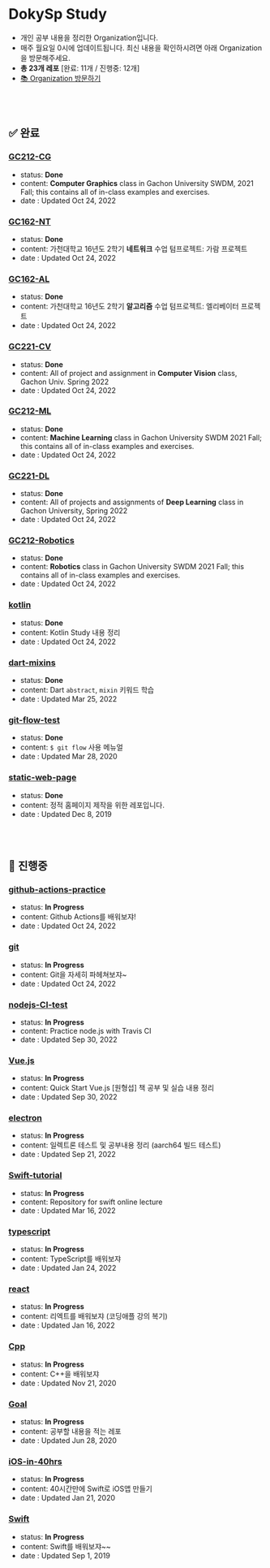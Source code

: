 # DokySp Study

- 개인 공부 내용을 정리한 Organization입니다.
- 매주 월요일 0시에 업데이트됩니다. 최신 내용을 확인하시려면 아래 Organization을 방문해주세요.
- **총 23개 레포** [완료: 11개 / 진행중: 12개]
- [📚 Organization 방문하기](https://github.com/DokySp-study)

<br><br>

## **✅ 완료**

### [GC212-CG](https://github.com/DokySp-study/GC212-CG)

- status: **Done**
- content:  **Computer Graphics** class in Gachon University SWDM, 2021 Fall; this contains all of in-class examples and exercises.
- date : Updated Oct 24, 2022

### [GC162-NT](https://github.com/DokySp-study/GC162-NT)

- status: **Done**
- content:  가천대학교 16년도 2학기 **네트워크** 수업 텀프로젝트: 가람 프로젝트
- date : Updated Oct 24, 2022

### [GC162-AL](https://github.com/DokySp-study/GC162-AL)

- status: **Done**
- content:  가천대학교 16년도 2학기 **알고리즘** 수업 텀프로젝트: 엘리베이터 프로젝트
- date : Updated Oct 24, 2022

### [GC221-CV](https://github.com/DokySp-study/GC221-CV)

- status: **Done**
- content:  All of project and assignment in **Computer Vision** class, Gachon Univ. Spring 2022
- date : Updated Oct 24, 2022

### [GC212-ML](https://github.com/DokySp-study/GC212-ML)

- status: **Done**
- content:  **Machine Learning** class in Gachon University SWDM 2021 Fall; this contains all of in-class examples and exercises.
- date : Updated Oct 24, 2022

### [GC221-DL](https://github.com/DokySp-study/GC221-DL)

- status: **Done**
- content:  All of projects and assignments of **Deep Learning** class in Gachon University, Spring 2022
- date : Updated Oct 24, 2022

### [GC212-Robotics](https://github.com/DokySp-study/GC212-Robotics)

- status: **Done**
- content:  **Robotics** class in Gachon University SWDM 2021 Fall; this contains all of in-class examples and exercises.
- date : Updated Oct 24, 2022

### [kotlin](https://github.com/DokySp-study/kotlin)

- status: **Done**
- content:  Kotlin Study 내용 정리
- date : Updated Oct 24, 2022

### [dart-mixins](https://github.com/DokySp-study/dart-mixins)

- status: **Done**
- content:  Dart `abstract`, `mixin` 키워드 학습
- date : Updated Mar 25, 2022

### [git-flow-test](https://github.com/DokySp-study/git-flow-test)

- status: **Done**
- content:  `$ git flow` 사용 메뉴얼
- date : Updated Mar 28, 2020

### [static-web-page](https://github.com/DokySp-study/static-web-page)

- status: **Done**
- content:  정적 홈페이지 제작을 위한 레포입니다.
- date : Updated Dec 8, 2019

<br><br>

## **🚧 진행중**

### [github-actions-practice](https://github.com/DokySp-study/github-actions-practice)

- status: **In Progress**
- content: Github Actions를 배워보쟈!
- date : Updated Oct 24, 2022

### [git](https://github.com/DokySp-study/git)

- status: **In Progress**
- content: Git을 자세히 파헤쳐보쟈~
- date : Updated Oct 24, 2022

### [nodejs-CI-test](https://github.com/DokySp-study/nodejs-CI-test)

- status: **In Progress**
- content: Practice node.js with Travis CI
- date : Updated Sep 30, 2022

### [Vue.js](https://github.com/DokySp-study/Vue.js)

- status: **In Progress**
- content: Quick Start Vue.js [원형섭] 책 공부 및 실습 내용 정리
- date : Updated Sep 30, 2022

### [electron](https://github.com/DokySp-study/electron)

- status: **In Progress**
- content: 일렉트론 테스트 및 공부내용 정리 (aarch64 빌드 테스트)
- date : Updated Sep 21, 2022

### [Swift-tutorial](https://github.com/DokySp-study/Swift-tutorial)

- status: **In Progress**
- content: Repository for swift online lecture
- date : Updated Mar 16, 2022

### [typescript](https://github.com/DokySp-study/typescript)

- status: **In Progress**
- content: TypeScript를 배워보쟈
- date : Updated Jan 24, 2022

### [react](https://github.com/DokySp-study/react)

- status: **In Progress**
- content: 리엑트를 배워보쟈 (코딩애플 강의 복기)
- date : Updated Jan 16, 2022

### [Cpp](https://github.com/DokySp-study/Cpp)

- status: **In Progress**
- content: C++을 배워보쟈
- date : Updated Nov 21, 2020

### [Goal](https://github.com/DokySp-study/Goal)

- status: **In Progress**
- content: 공부할 내용을 적는 레포
- date : Updated Jun 28, 2020

### [iOS-in-40hrs](https://github.com/DokySp-study/iOS-in-40hrs)

- status: **In Progress**
- content: 40시간만에 Swift로 iOS앱 만들기
- date : Updated Jan 21, 2020

### [Swift](https://github.com/DokySp-study/Swift)

- status: **In Progress**
- content: Swift를 배워보쟈~~
- date : Updated Sep 1, 2019


